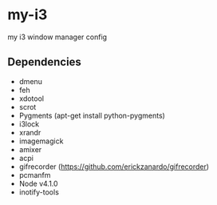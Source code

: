 # my-i3
my i3 window manager config

## Dependencies
- dmenu
- feh
- xdotool
- scrot
- Pygments (apt-get install python-pygments)
- i3lock
- xrandr
- imagemagick
- amixer
- acpi
- gifrecorder (https://github.com/erickzanardo/gifrecorder)
- pcmanfm
- Node v4.1.0
- inotify-tools
